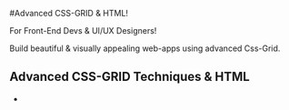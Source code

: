 #Advanced CSS-GRID & HTML!

For Front-End Devs & UI/UX Designers!

Build beautiful & visually appealing web-apps using advanced Css-Grid.

Advanced CSS-GRID Techniques & HTML
 -
   -
